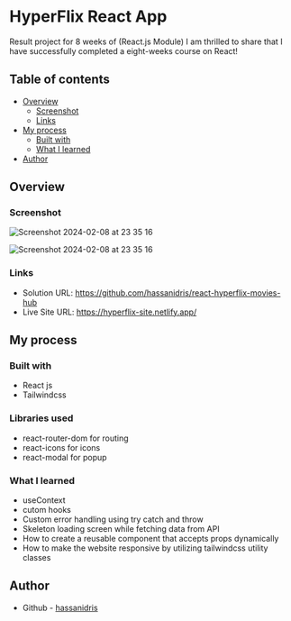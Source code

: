 # HyperFlix React App

Result project for 8 weeks of (React.js Module) I am thrilled to share that I have successfully completed a eight-weeks course on React!

## Table of contents

- [Overview](#overview)
  - [Screenshot](#screenshot)
  - [Links](#links)
- [My process](#my-process)
  - [Built with](#built-with)
  - [What I learned](#what-i-learned)
- [Author](#author)

## Overview

### Screenshot

![Screenshot 2024-02-08 at 23 35 16](./src/assets/screenshot.png)

![Screenshot 2024-02-08 at 23 35 16](./src/assets/screenshot2.png)

### Links

- Solution URL: https://github.com/hassanidris/react-hyperflix-movies-hub
- Live Site URL: https://hyperflix-site.netlify.app/

## My process

### Built with

- React js
- Tailwindcss

### Libraries used

- react-router-dom for routing
- react-icons for icons
- react-modal for popup

### What I learned

- useContext
- cutom hooks
- Custom error handling using try catch and throw
- Skeleton loading screen while fetching data from API
- How to create a reusable component that accepts props dynamically
- How to make the website responsive by utilizing tailwindcss utility classes

## Author

- Github - [hassanidris](https://github.com/hassanidris)
